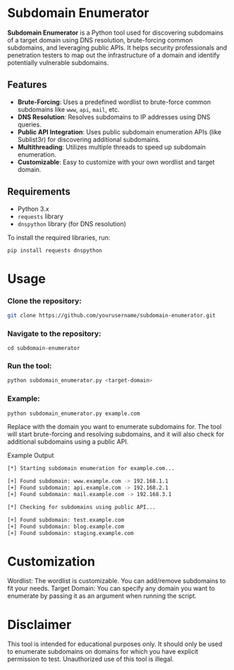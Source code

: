 # Subdomain Enumerator

**Subdomain Enumerator** is a Python tool used for discovering subdomains of a target domain using DNS resolution, brute-forcing common subdomains, and leveraging public APIs. It helps security professionals and penetration testers to map out the infrastructure of a domain and identify potentially vulnerable subdomains.

## Features
- **Brute-Forcing**: Uses a predefined wordlist to brute-force common subdomains like `www`, `api`, `mail`, etc.
- **DNS Resolution**: Resolves subdomains to IP addresses using DNS queries.
- **Public API Integration**: Uses public subdomain enumeration APIs (like Sublist3r) for discovering additional subdomains.
- **Multithreading**: Utilizes multiple threads to speed up subdomain enumeration.
- **Customizable**: Easy to customize with your own wordlist and target domain.

## Requirements
- Python 3.x
- `requests` library
- `dnspython` library (for DNS resolution)

To install the required libraries, run:

```bash
pip install requests dnspython
```
# Usage
### Clone the repository:

```bash
git clone https://github.com/yourusername/subdomain-enumerator.git
```
### Navigate to the repository:

```
cd subdomain-enumerator
```
### Run the tool:

```bash
python subdomain_enumerator.py <target-domain>
```
### Example:

```bash
python subdomain_enumerator.py example.com
```
Replace <target-domain> with the domain you want to enumerate subdomains for. The tool will start brute-forcing and resolving subdomains, and it will also check for additional subdomains using a public API.

Example Output
```bash
[*] Starting subdomain enumeration for example.com...

[+] Found subdomain: www.example.com -> 192.168.1.1
[+] Found subdomain: api.example.com -> 192.168.2.1
[+] Found subdomain: mail.example.com -> 192.168.3.1

[*] Checking for subdomains using public API...

[+] Found subdomain: test.example.com
[+] Found subdomain: blog.example.com
[+] Found subdomain: staging.example.com
```
# Customization
Wordlist: The wordlist is customizable. You can add/remove subdomains to fit your needs.
Target Domain: You can specify any domain you want to enumerate by passing it as an argument when running the script.

# Disclaimer
This tool is intended for educational purposes only. It should only be used to enumerate subdomains on domains for which you have explicit permission to test. Unauthorized use of this tool is illegal.
